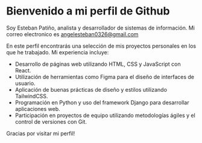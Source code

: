 # Bienvenido a mi perfil de Github

Soy Esteban Patiño, analista y desarrollador de sistemas de información. Mi correo electronico es angelesteban0326@gmail.com

En este perfil encontrarás una selección de mis proyectos personales en los que he trabajado. Mi experiencia incluye:

- Desarrollo de páginas web utilizando HTML, CSS y JavaScript con React.
- Utilización de herramientas como Figma para el diseño de interfaces de usuario.
- Aplicación de buenas prácticas de diseño y estilos utilizando TailwindCSS.
- Programación en Python y uso del framework Django para desarrollar aplicaciones web.
- Participación en proyectos de equipo utilizando metodologías ágiles y el control de versiones con Git.

Gracias por visitar mi perfil!
